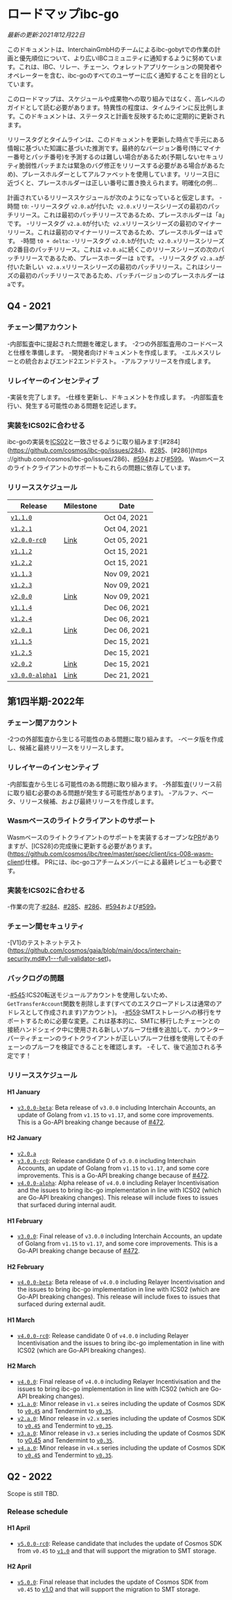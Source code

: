 # ロードマップibc-go

_最新の更新:2021年12月22日_

このドキュメントは、InterchainGmbHのチームによるibc-gobytでの作業の計画と優先順位について、より広いIBCコミュニティに通知するように努めています。これは、IBC、リレー、チェーン、ウォレットアプリケーションの開発者やオペレーターを含む、ibc-goのすべてのユーザーに広く通知することを目的としています。

このロードマップは、スケジュールや成果物への取り組みではなく、高レベルのガイドとして読む必要があります。特異性の程度は、タイムラインに反比例します。このドキュメントは、ステータスと計画を反映するために定期的に更新されます。

リリースタグとタイムラインは、このドキュメントを更新した時点で手元にある情報に基づいた知識に基づいた推測です。最終的なバージョン番号(特にマイナー番号とパッチ番号)を予測するのは難しい場合があるため(予期しないセキュリティ脆弱性パッチまたは緊急のバグ修正をリリースする必要がある場合があるため)、プレースホルダーとしてアルファベットを使用しています。リリース日に近づくと、プレースホルダーは正しい番号に置き換えられます。明確化の例...

計画されているリリーススケジュールが次のようになっていると仮定します。
-時間 `t0`:
  -リリースタグ `v2.0.a`が付いた` v2.0.x`リリースシリーズの最初のパッチリリース。これは最初のパッチリリースであるため、プレースホルダーは「a」です。
  -リリースタグ `v2.a.0`が付いた` v2.x`リリースシリーズの最初のマイナーリリース。これは最初のマイナーリリースであるため、プレースホルダーは `a`です。
-時間 `t0 + delta`:
  -リリースタグ `v2.0.b`が付いた` v2.0.x`リリースシリーズの2番目のパッチリリース。これは `v2.0.a`に続くこのリリースシリーズの次のパッチリリースであるため、プレースホーダーは` b`です。
  -リリースタグ `v2.a.a`が付いた新しい` v2.a.x`リリースシリーズの最初のパッチリリース。これはシリーズの最初のパッチリリースであるため、パッチバージョンのプレースホルダーは `a`です。

## Q4 - 2021

### チェーン間アカウント

-内部監査中に提起された問題を確定します。
-2つの外部監査用のコードベースと仕様を準備します。
-開発者向けドキュメントを作成します。
-エルメスリレーとの統合およびエンド2エンドテスト。
-アルファリリースを作成します。

### リレイヤーのインセンティブ

-実装を完了します。
-仕様を更新し、ドキュメントを作成します。
-内部監査を行い、発生する可能性のある問題を記述します。

### 実装をICS02に合わせる

ibc-goの実装を[ICS02](https://github.com/cosmos/ibc/tree/master/spec/core/ics-002-client-semantics)と一致させるように取り組みます:[#284] (https://github.com/cosmos/ibc-go/issues/284)、[#285](https://github.com/cosmos/ibc-go/issues/285)、[#286](https ://github.com/cosmos/ibc-go/issues/286)、[#594](https://github.com/cosmos/ibc-go/issues/594)および[#599](https://github.com/cosmos/ibc-go/issues/599)。 Wasmベースのライトクライアントのサポートもこれらの問題に依存しています。

### リリーススケジュール

|Release|Milestone|Date|
|-------|---------|----|
|[`v1.1.0`](https://github.com/cosmos/ibc-go/releases/tag/v1.1.1)||Oct 04, 2021|
|[`v1.2.1`](https://github.com/cosmos/ibc-go/releases/tag/v1.2.1)||Oct 04, 2021|
|[`v2.0.0-rc0`](https://github.com/cosmos/ibc-go/releases/tag/v2.0.0-rc0)|[Link](https://github.com/cosmos/ibc-go/milestone/3)|Oct 05, 2021|
|[`v1.1.2`](https://github.com/cosmos/ibc-go/releases/tag/v1.1.2)||Oct 15, 2021|
|[`v1.2.2`](https://github.com/cosmos/ibc-go/releases/tag/v1.2.2)||Oct 15, 2021|
|[`v1.1.3`](https://github.com/cosmos/ibc-go/releases/tag/v1.1.3)||Nov 09, 2021|
|[`v1.2.3`](https://github.com/cosmos/ibc-go/releases/tag/v1.2.3)||Nov 09, 2021|
|[`v2.0.0`](https://github.com/cosmos/ibc-go/releases/tag/v2.0.0)|[Link](https://github.com/cosmos/ibc-go/milestone/3)|Nov 09, 2021|
|[`v1.1.4`](https://github.com/cosmos/ibc-go/releases/tag/v1.1.5)||Dec 06, 2021|
|[`v1.2.4`](https://github.com/cosmos/ibc-go/releases/tag/v1.2.4)||Dec 06, 2021|
|[`v2.0.1`](https://github.com/cosmos/ibc-go/releases/tag/v2.0.1)|[Link](https://github.com/cosmos/ibc-go/milestone/11)|Dec 06, 2021|
|[`v1.1.5`](https://github.com/cosmos/ibc-go/releases/tag/v1.1.5)||Dec 15, 2021|
|[`v1.2.5`](https://github.com/cosmos/ibc-go/releases/tag/v1.2.5)||Dec 15, 2021|
|[`v2.0.2`](https://github.com/cosmos/ibc-go/releases/tag/v2.0.2)|[Link](https://github.com/cosmos/ibc-go/milestone/20)|Dec 15, 2021|
|[`v3.0.0-alpha1`](https://github.com/cosmos/ibc-go/releases/tag/v3.0.0-alpha1)|[Link](https://github.com/cosmos/ibc-go/milestone/12)|Dec 21, 2021|

## 第1四半期-2022年

### チェーン間アカウント

-2つの外部監査から生じる可能性のある問題に取り組みます。
-ベータ版を作成し、候補と最終リリースをリリースします。

### リレイヤーのインセンティブ

-内部監査から生じる可能性のある問題に取り組みます。
-外部監査(リリース前に取り組む必要のある問題が発生する可能性があります)。
-アルファ、ベータ、リリース候補、および最終リリースを作成します。

### Wasmベースのライトクライアントのサポート

Wasmベースのライトクライアントのサポートを実装するオープンな[PR](https://github.com/cosmos/ibc-go/pull/208)がありますが、[ICS28]の完成後に更新する必要があります。 (https://github.com/cosmos/ibc/tree/master/spec/client/ics-008-wasm-client)仕様。 PRには、ibc-goコアチームメンバーによる最終レビューも必要です。
 
### 実装をICS02に合わせる

-作業の完了:[#284](https://github.com/cosmos/ibc-go/issues/284)、[#285](https://github.com/cosmos/ibc-go/issues/285)、[#286](https://github.com/cosmos/ibc-go/issues/286)、[#594](https://github.com/cosmos/ibc-go/issues/594)および[#599](https://github.com/cosmos/ibc-go/issues/599)。

### チェーン間セキュリティ

-[V1]のテストネットテスト(https://github.com/cosmos/gaia/blob/main/docs/interchain-security.md#v1---full-validator-set)。

### バックログの問題

-[#545](https://github.com/cosmos/ibc-go/issues/545):ICS20転送モジュールアカウントを使用しないため、 `GetTransferAccount`関数を削除します(すべてのエスクローアドレスは通常のアドレスとして作成されます)アカウント)。
-[#559](https://github.com/cosmos/ibc-go/issues/559):SMTストレージへの移行をサポートするために必要な変更。これは基本的に、SMTに移行したチェーンとの接続ハンドシェイク中に使用される新しいプルーフ仕様を追加して、カウンターパーティチェーンのライトクライアントが正しいプルーフ仕様を使用してそのチェーンのプルーフを検証できることを確認します。
-そして、後で追加される予定です！

### リリーススケジュール

#### H1 January

- [`v3.0.0-beta`](https://github.com/cosmos/ibc-go/milestone/12): Beta release of `v3.0.0` including Interchain Accounts, an update of Golang from `v1.15` to `v1.17`, and some core improvements. This is a Go-API breaking change because of [#472](https://github.com/cosmos/ibc-go/issues/472).

#### H2 January

- [`v2.0.a`](https://github.com/cosmos/ibc-go/milestone/14)
- [`v3.0.0-rc0`](https://github.com/cosmos/ibc-go/milestone/12): Release candidate 0 of `v3.0.0` including Interchain Accounts, an update of Golang from `v1.15` to `v1.17`, and some core improvements. This is a Go-API breaking change because of [#472](https://github.com/cosmos/ibc-go/issues/472).
- [`v4.0.0-alpha`](https://github.com/cosmos/ibc-go/milestone/16): Alpha release of `v4.0.0` including Relayer Incentivisation and the issues to bring ibc-go implementation in line with ICS02 (which are Go-API breaking changes). This release will include fixes to issues that surfaced during internal audit.

#### H1 February

- [`v3.0.0`](https://github.com/cosmos/ibc-go/milestone/12): Final release of `v3.0.0` including Interchain Accounts, an update of Golang from `v1.15` to `v1.17`, and some core improvements. This is a Go-API breaking change because of [#472](https://github.com/cosmos/ibc-go/issues/472).

#### H2 February

- [`v4.0.0-beta`](https://github.com/cosmos/ibc-go/milestone/16): Beta release of `v4.0.0` including Relayer Incentivisation and the issues to bring ibc-go implementation in line with ICS02 (which are Go-API breaking changes). This release will include fixes to issues that surfaced during external audit.

#### H1 March

- [`v4.0.0-rc0`](https://github.com/cosmos/ibc-go/milestone/16): Release candidate 0 of `v4.0.0` including Relayer Incentivisation and the issues to bring ibc-go implementation in line with ICS02 (which are Go-API breaking changes).

#### H2 March

- [`v4.0.0`](https://github.com/cosmos/ibc-go/milestone/16): Final release of `v4.0.0` including Relayer Incentivisation and the issues to bring ibc-go implementation in line with ICS02 (which are Go-API breaking changes).
- [`v1.a.0`](https://github.com/cosmos/ibc-go/milestone/17): Minor release in `v1.x` seires including the update of Cosmos SDK to [`v0.45`](https://github.com/cosmos/cosmos-sdk/milestone/46) and Tendermint to [`v0.35`](https://github.com/tendermint/tendermint/releases/tag/v0.35.0).
- [`v2.a.0`](https://github.com/cosmos/ibc-go/milestone/18): Minor release in `v2.x` series including the update of Cosmos SDK to [`v0.45`](https://github.com/cosmos/cosmos-sdk/milestone/46) and Tendermint to [`v0.35`](https://github.com/tendermint/tendermint/releases/tag/v0.35.0).
- [`v3.a.0`](https://github.com/cosmos/ibc-go/milestone/19): Minor release in `v3.x` series including the update of Cosmos SDK to [v0.45](https://github.com/cosmos/cosmos-sdk/milestone/46) and Tendermint to [`v0.35`](https://github.com/tendermint/tendermint/releases/tag/v0.35.0).
- [`v4.a.0`](https://github.com/cosmos/ibc-go/milestone/22): Minor release in `v4.x` series including the update of Cosmos SDK to [`v0.45`](https://github.com/cosmos/cosmos-sdk/milestone/46) and Tendermint to [`v0.35`](https://github.com/tendermint/tendermint/releases/tag/v0.35.0).

## Q2 - 2022

Scope is still TBD.

### Release schedule

#### H1 April

- [`v5.0.0-rc0`](https://github.com/cosmos/ibc-go/milestone/21): Release candidate that includes the update of Cosmos SDK from `v0.45` to [`v1.0`](https://github.com/cosmos/cosmos-sdk/milestone/52) and that will support the migration to SMT storage.

#### H2 April

- [`v5.0.0`](https://github.com/cosmos/ibc-go/milestone/21): Final release that includes the update of Cosmos SDK from `v0.45` to [v1.0](https://github.com/cosmos/cosmos-sdk/milestone/52) and that will support the migration to SMT storage.